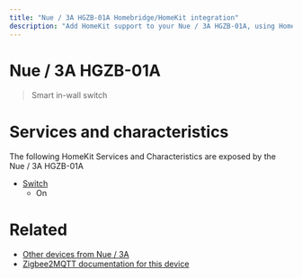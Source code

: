 ```yaml
---
title: "Nue / 3A HGZB-01A Homebridge/HomeKit integration"
description: "Add HomeKit support to your Nue / 3A HGZB-01A, using Homebridge, Zigbee2MQTT and homebridge-z2m."
---
```

<!---
This file has been GENERATED using src/docgen/docgen.ts
DO NOT EDIT THIS FILE MANUALLY!
-->
# Nue / 3A HGZB-01A
> Smart in-wall switch


# Services and characteristics
The following HomeKit Services and Characteristics are exposed by
the Nue / 3A HGZB-01A

* [Switch](../../switch.md)
  * On


# Related
* [Other devices from Nue / 3A](../index.md#nue_3a)
* [Zigbee2MQTT documentation for this device](https://www.zigbee2mqtt.io/devices/HGZB-01A.html)